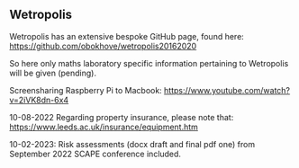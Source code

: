 ## Wetropolis

Wetropolis has an extensive bespoke GitHub page, found here: https://github.com/obokhove/wetropolis20162020

So here only maths laboratory specific information pertaining to Wetropolis will be given (pending).

Screensharing Raspberry Pi to Macbook: https://www.youtube.com/watch?v=2iVK8dn-6x4

10-08-2022 Regarding property insurance, please note that: https://www.leeds.ac.uk/insurance/equipment.htm

10-02-2023: Risk assessments (docx draft and final pdf one) from September 2022 SCAPE conference included.


